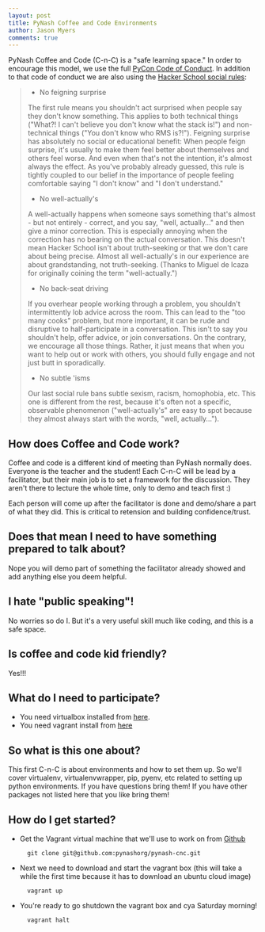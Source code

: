 ```yaml
---
layout: post
title: PyNash Coffee and Code Environments
author: Jason Myers
comments: true
---
```


PyNash Coffee and Code (C-n-C) is a "safe learning space." In order to encourage this model, we use the full [PyCon Code of Conduct](https://github.com/python/pycon-code-of-conduct/blob/master/code_of_conduct.md). 
In addition to that code of conduct we are also using the [Hacker School social rules](https://www.hackerschool.com/manual#sub-sec-social-rules):

> * No feigning surprise
>
>The first rule means you shouldn't act surprised when people say they don't know something. This applies to both technical things ("What?! I can't believe you don't know what the stack is!") and non-technical things ("You don't know who RMS is?!"). Feigning surprise has absolutely no social or educational benefit: When people feign surprise, it's usually to make them feel better about themselves and others feel worse. And even when that's not the intention, it's almost always the effect. As you've probably already guessed, this rule is tightly coupled to our belief in the importance of people feeling comfortable saying "I don't know" and "I don't understand."
>
> * No well-actually's
>
>A well-actually happens when someone says something that's almost - but not entirely - correct, and you say, "well, actually…" and then give a minor correction. This is especially annoying when the correction has no bearing on the actual conversation. This doesn't mean Hacker School isn't about truth-seeking or that we don't care about being precise. Almost all well-actually's in our experience are about grandstanding, not truth-seeking. (Thanks to Miguel de Icaza for originally coining the term "well-actually.")
>
> * No back-seat driving
>
>If you overhear people working through a problem, you shouldn't intermittently lob advice across the room. This can lead to the "too many cooks" problem, but more important, it can be rude and disruptive to half-participate in a conversation. This isn't to say you shouldn't help, offer advice, or join conversations. On the contrary, we encourage all those things. Rather, it just means that when you want to help out or work with others, you should fully engage and not just butt in sporadically.
>
> * No subtle 'isms
>
> Our last social rule bans subtle sexism, racism, homophobia, etc. This one is different from the rest, because it's often not a specific, observable phenomenon ("well-actually's" are easy to spot because they almost always start with the words, "well, actually…").

## How does Coffee and Code work?

Coffee and code is a different kind of meeting than PyNash normally does.  Everyone is the teacher and the student! Each C-n-C will be lead by a facilitator, but their main job is to set a framework for the discussion.  They aren't there to lecture the whole time, only to demo and teach first :)

Each person will come up after the facilitator is done and demo/share a part of what they did. This is critical to retension and building confidence/trust.

## Does that mean I need to have something prepared to talk about?

Nope you will demo part of something the facilitator already showed and add anything else you deem helpful. 

## I hate "public speaking"!

No worries so do I. But it's a very useful skill much like coding, and this is a safe space.

## Is coffee and code kid friendly?

Yes!!!

## What do I need to participate?

* You need virtualbox installed from [here](https://www.virtualbox.org/wiki/Downloads).
* You need vagrant install from [here](https://www.vagrantup.com/downloads)

## So what is this one about?

This first C-n-C is about environments and how to set them up.  So we'll cover virtualenv, virtualenvwrapper, pip, pyenv, etc related to setting up python environments.  If you have questions bring them! If you have other packages not listed here that you like bring them!

## How do I get started?

* Get the Vagrant virtual machine that we'll use to work on from [Github](https://github.com/pynashorg/pynash-cnc)

        git clone git@github.com:pynashorg/pynash-cnc.git

* Next we need to download and start the vagrant box (this will take a while the first time because it has to download an ubuntu cloud image)

        vagrant up

* You're ready to go shutdown the vagrant box and cya Saturday morning!

        vagrant halt


